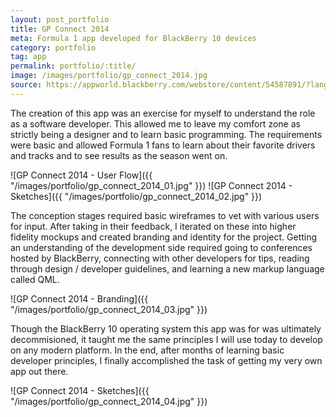 ```yaml
---
layout: post_portfolio
title: GP Connect 2014
meta: Formula 1 app developed for BlackBerry 10 devices
category: portfolio
tag: app
permalink: portfolio/:title/
image: /images/portfolio/gp_connect_2014.jpg
source: https://appworld.blackberry.com/webstore/content/54587891/?lang=en&countrycode=US
---
```


The creation of this app was an exercise for myself to understand the role as a software developer. This allowed me to leave my comfort zone as strictly being a designer and to learn basic programming. The requirements were basic and allowed Formula 1 fans to learn about their favorite drivers and tracks and to see results as the season went on.

![GP Connect 2014 - User Flow]({{ "/images/portfolio/gp_connect_2014_01.jpg" }})
![GP Connect 2014 - Sketches]({{ "/images/portfolio/gp_connect_2014_02.jpg" }})

The conception stages required basic wireframes to vet with various users for input. After taking in their feedback, I iterated on these into higher fidelity mockups and created branding and identity for the project. Getting an understanding of the development side required going to conferences hosted by BlackBerry, connecting with other developers for tips, reading through design / developer guidelines, and learning a new markup language called QML.

![GP Connect 2014 - Branding]({{ "/images/portfolio/gp_connect_2014_03.jpg" }})

Though the BlackBerry 10 operating system this app was for was ultimately decommisioned, it taught me the same principles I will use today to develop on any modern platform. In the end, after months of learning basic developer principles, I finally accomplished the task of getting my very own app out there.

![GP Connect 2014 - Sketches]({{ "/images/portfolio/gp_connect_2014_04.jpg" }})